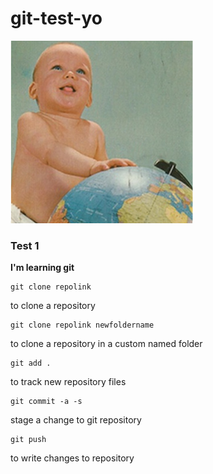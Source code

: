 # git-test-yo

![jambalaya](https://raw.githubusercontent.com/ivandorte/git-test-yo/master/avatar.png) 


### Test 1

**I'm learning git**


```
git clone repolink
```
to clone a repository


```
git clone repolink newfoldername
```
to clone a repository in a custom named folder


```
git add .
```
to track new repository files


```
git commit -a -s
```
stage a change to git repository


```
git push
```
to write changes to repository

